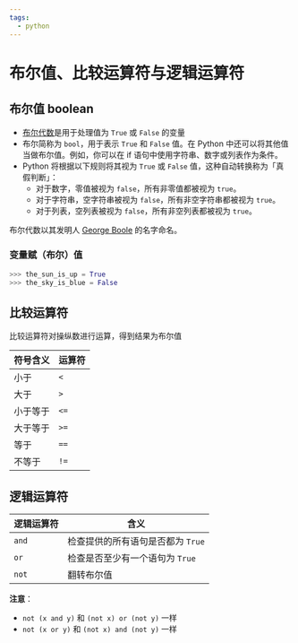 ```yaml
---
tags:
  - python
---
```


# 布尔值、比较运算符与逻辑运算符
## 布尔值 boolean
* [布尔代数](https://en.wikipedia.org/wiki/Boolean_algebra)是用于处理值为 `True` 或 `False` 的变量
* 布尔简称为 `bool`，用于表示 `True` 和 `False` 值。在 Python 中还可以将其他值当做布尔值。例如，你可以在 if 语句中使用字符串、数字或列表作为条件。
* Python 将根据以下规则将其视为 `True` 或 `False` 值，这种自动转换称为「真假判断」：
    * 对于数字，零值被视为 `false`，所有非零值都被视为 `true`。
    * 对于字符串，空字符串被视为 `false`，所有非空字符串都被视为 `true`。
    * 对于列表，空列表被视为 `false`，所有非空列表都被视为 `true`。

布尔代数以其发明人 [George Boole](https://en.wikipedia.org/wiki/George_Boole) 的名字命名。
### 变量赋（布尔）值

```python
>>> the_sun_is_up = True
>>> the_sky_is_blue = False
```
## 比较运算符
比较运算符对操纵数进行运算，得到结果为布尔值

| 符号含义 | 运算符 |
| ------- | ----- |
| 小于     | `<`   |
| 大于     | `>`   |
| 小于等于 | `<=`  |
| 大于等于 | `>=`  |
| 等于     | `==`  |
| 不等于   | `!=`  |
## 逻辑运算符

| 逻辑运算符 | 含义 |
| --- | --- |
| `and` | 检查提供的所有语句是否都为 `True` |
| `or` | 检查是否至少有一个语句为 `True` |
| `not` | 翻转布尔值 |

**注意**：
* `not (x and y)` 和 `(not x) or (not y)` 一样
* `not (x or y)` 和 `(not x) and (not y)` 一样